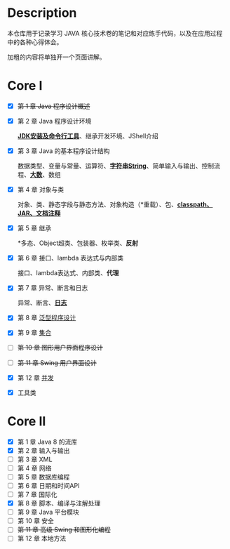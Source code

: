 # Description

本仓库用于记录学习 JAVA 核心技术卷的笔记和对应练手代码，以及在应用过程中的各种心得体会。

加粗的内容将单独开一个页面讲解。

# Core I

- [x] ~~第 1 章 Java 程序设计概述~~

- [x] 第 2 章 Java 程序设计环境

  [**JDK安装及命令行工具**](src/coreI/CH02/README.md)、继承开发环境、JShell介绍

- [x] 第 3 章 Java 的基本程序设计结构

  数据类型、变量与常量、运算符、[**字符串String**](src/coreI/CH03/README.md#String详解)、简单输入与输出、控制流程、[**大数**](src/coreI/CH03/README.md#精度丢失)、数组

- [x] 第 4 章 对象与类

  对象、类、静态字段与静态方法、对象构造（*重载）、包、[**classpath、JAR、文档注释**](src/coreI/CH04/README.md)

- [x] 第 5 章 继承

  *多态、Object超类、包装器、枚举类、**反射**

- [x] 第 6 章 接口、lambda 表达式与内部类

  接口、lambda表达式、内部类、**代理**

- [x] 第 7 章 异常、断言和日志

  异常、断言、[**日志**](src/coreI/CH07/README.md)

- [x] 第 8 章 [泛型程序设计](src/coreI/CH08/README.md)

- [x] 第 9 章 [集合](src/coreI/CH09/README.md)

- [ ] ~~第 10 章 图形用户界面程序设计~~

- [ ] ~~第 11 章 Swing 用户界面设计~~

- [x] 第 12 章 [并发](src/coreI/CH12/README.md)

- [x] 工具类

# Core II

- [x] 第 1 章 Java 8 的流库
- [x] 第 2 章 输入与输出
- [ ] 第 3 章 XML
- [ ] 第 4 章 网络
- [ ] 第 5 章 数据库编程
- [ ] 第 6 章 日期和时间API
- [ ] 第 7 章 国际化
- [x] 第 8 章 脚本、编译与注解处理
- [ ] 第 9 章 Java 平台模块
- [ ] 第 10 章 安全
- [ ] ~~第 11 章 高级 Swing 和图形化编程~~
- [ ] 第 12 章 本地方法
